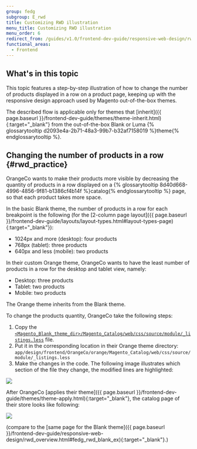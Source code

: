 ```yaml
---
group: fedg
subgroup: E_rwd
title: Customizing RWD illustration
menu_title: Customizing RWD illustration
menu_order: 6
redirect_from: /guides/v1.0/frontend-dev-guide/responsive-web-design/rwd_practice.html
functional_areas:
  - Frontend
---
```

## What's in this topic

This topic features a step-by-step illustration of how to change the number of products displayed in a row on a product page, keeping up with the responsive design approach used by Magento out-of-the-box themes. 

The described flow is applicable only for themes that [inherit]({{ page.baseurl }}/frontend-dev-guide/themes/theme-inherit.html){:target="_blank"} from the out-of-the-box Blank or Luma {% glossarytooltip d2093e4a-2b71-48a3-99b7-b32af7158019 %}theme{% endglossarytooltip %}.

## Changing the number of products in a row {#rwd_practice}

OrangeCo wants to make their products more visible by decreasing the quantity of products in a row displayed on a {% glossarytooltip 8d40d668-4996-4856-9f81-b1386cf4b14f %}catalog{% endglossarytooltip %} page, so that each product takes more space.

In the basic Blank theme, the number of products in a row for each breakpoint is the following (for the [2-column page layout]({{ page.baseurl }}/frontend-dev-guide/layouts/layout-types.html#layout-types-page){:target="_blank"}):

<ul>
<li>1024px and more (desktop): four products</li>
<li>768px (tablet): three products</li>
<li>640px and less (mobile): two products</li>
</ul>

In their custom Orange theme, OrangeCo wants to have the least number of products in a row for the desktop and tablet view, namely:
<ul>
<li>Desktop: three products</li>
<li>Tablet: two products</li>
<li>Mobile: two products</li>
</ul>

The Orange theme inherits from the Blank theme.

To change the products quantity, OrangeCo take the following steps:
<ol>
<li>Copy the <a href="{{ site.mage2000url }}app/design/frontend/Magento/blank/Magento_Catalog/web/css/source/module/_listings.less" target="_blank"><code>&lt;Magento_Blank_theme_dir>/Magento_Catalog/web/css/source/module/_listings.less</code></a> file.</li>
<li>Put it in the corresponding location in their Orange theme directory: <code>app/design/frontend/OrangeCo/orange/Magento_Catalog/web/css/source/module/_listings.less </code></li>
<li>Make the changes in the code. The following image illustrates which section of the file they change, the modified lines are highlighted:</li>
</ol>
<p><img src="{{ site.baseurl }}/common/images/rwd_pract1.png"></p>

After OrangeCo [applies their theme]({{ page.baseurl }}/frontend-dev-guide/themes/theme-apply.html){:target="_blank"}, the catalog page of their store looks like following:

<p><img src="{{ site.baseurl }}/common/images/rwd_practice.jpg"></p>

(compare to the [same page for the Blank theme]({{ page.baseurl }}/frontend-dev-guide/responsive-web-design/rwd_overview.html#fedg_rwd_blank_ex){:target="_blank"}.)
